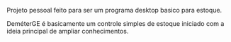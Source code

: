 Projeto pessoal feito para ser um programa desktop
basico para estoque.

DeméterGE é basicamente um controle simples de estoque
iniciado com a ideia principal de ampliar conhecimentos.